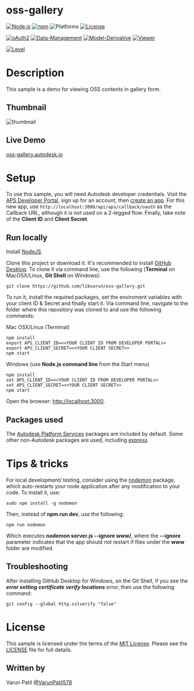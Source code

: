 # oss-gallery

[![Node.js](https://img.shields.io/badge/Node.js-4.4.3-blue.svg)](https://nodejs.org/)
[![npm](https://img.shields.io/badge/npm-2.15.1-blue.svg)](https://www.npmjs.com/)
![Platforms](https://img.shields.io/badge/platform-windows%20%7C%20osx%20%7C%20linux-lightgray.svg)
[![License](http://img.shields.io/:license-mit-blue.svg)](http://opensource.org/licenses/MIT)

[![oAuth2](https://img.shields.io/badge/oAuth2-v1-green.svg)](http://aps.autodesk.com/)
[![Data-Management](https://img.shields.io/badge/Data%20Management-v1-green.svg)](http://aps.autodesk.com/)
[![Model-Derivative](https://img.shields.io/badge/Model%20Derivative-v2-green.svg)](http://aps.autodesk.com/)
[![Viewer](https://img.shields.io/badge/Viewer-v7-green.svg)](http://aps.autodesk.com/)

[![Level](https://img.shields.io/badge/Level-Basic-blue.svg)](http://aps.autodesk.com/)

# Description

This sample is a demo for viewing OSS contents in gallery form.

## Thumbnail

![thumbnail](/thumbnail.PNG)

## Live Demo

[oss-gallery.autodesk.io](https://oss-gallery.autodesk.io)

# Setup

To use this sample, you will need Autodesk developer credentials. Visit the [APS Developer Portal](https://developer.autodesk.com), sign up for an account, then [create an app](https://developer.autodesk.com/myapps/create). For this new app, use `http://localhost:3000/api/aps/callback/oauth` as the Callback URL, although it is not used on a 2-legged flow. Finally, take note of the **Client ID** and **Client Secret**.

## Run locally

Install [NodeJS](https://nodejs.org).

Clone this project or download it. It's recommended to install [GitHub Desktop](https://desktop.github.com/). To clone it via command line, use the following (**Terminal** on MacOSX/Linux, **Git Shell** on Windows):

    git clone https://github.com/libvarun/oss-gallery.git

To run it, install the required packages, set the enviroment variables with your client ID & Secret and finally start it. Via command line, navigate to the folder where this repository was cloned to and use the following commands:

Mac OSX/Linux (Terminal)

    npm install
    export APS_CLIENT_ID=<<YOUR CLIENT ID FROM DEVELOPER PORTAL>>
    export APS_CLIENT_SECRET=<<YOUR CLIENT SECRET>>
    npm start

Windows (use **Node.js command line** from the Start menu)

    npm install
    set APS_CLIENT_ID=<<YOUR CLIENT ID FROM DEVELOPER PORTAL>>
    set APS_CLIENT_SECRET=<<YOUR CLIENT SECRET>>
    npm start

Open the browser: [http://localhost:3000](http://localhost:3000).

## Packages used

The [Autodesk Platform Services](https://www.npmjs.com/package/forge-apis) packages are included by default. Some other non-Autodesk packages are used, including [express](https://www.npmjs.com/package/express) 

# Tips & tricks

For local development/ testing, consider using the [nodemon](https://www.npmjs.com/package/nodemon) package, which auto-restarts your node application after any modification to your code. To install it, use:

    sudo npm install -g nodemon

Then, instead of **npm run dev**, use the following:

    npm run nodemon

Which executes **nodemon server.js --ignore www/**, where the **--ignore** parameter indicates that the app should not restart if files under the **www** folder are modified.

## Troubleshooting

After installing GitHub Desktop for Windows, on the Git Shell, if you see the ***error setting certificate verify locations*** error, then use the following command:

    git config --global http.sslverify "false"

# License

This sample is licensed under the terms of the [MIT License](http://opensource.org/licenses/MIT).
Please see the [LICENSE](LICENSE) file for full details.

## Written by
Varun Patil [@VarunPatil578](https://twitter.com/VarunPatil578)
